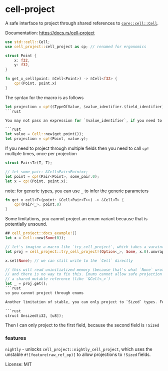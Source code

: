 # cell-project

A safe interface to project through shared references to [`core::cell::Cell`](https://!doc.rust-lang.org/core/cell/struct.Cell.html).

Documentation:
https://docs.rs/cell-project

```rust
use std::cell::Cell;
use cell_project::cell_project as cp; // renamed for ergonomics

struct Point {
    x: f32,
    y: f32,
}

fn get_x_cell(point: &Cell<Point>) -> &Cell<f32> {
    cp!(Point, point.x)
}
```

The syntax for the macro is as follows

```rust compile_fail
let projection = cp!($TypeOfValue, $value_identifier.$field_identifier);
```rust

You may not pass an expression for `$value_identifier`, if you need to then you should do.

```rust
let value = Cell::new(get_point());
let projection = cp!(Point, value.y);
```

If you need to project through multiple fields then you need to call `cp!` multiple times, once per projection

```rust
struct Pair<T>(T, T);

// let some_pair: &Cell<Pair<Point>>;
let point = cp!(Pair<Point>, some_pair.0);
let x = cp!(Point, point.x);
```

note: for generic types, you can use `_` to infer the generic parameters

```rust
fn get_x_cell<T>(point: &Cell<Pair<T>>) -> &Cell<T> {
    cp!(Pair<_>, point.0)
}
```

Some limitations, you cannot project an enum variant because that is potentially unsound.

```rust compile_fail
## cell_project::docs_example!{}
let x = Cell::new(Some(0));

// let's imagine a macro like `try_cell_project`, which takes a varaint as well as a type
let proj = cell_project::try_cell_project!(Option<_>, Some, x.0).unwrap();

x.set(None); // we can still write to the `Cell` directly

// this will read uninitialized memory (because that's what `None` wrote in)
// and there is no way to fix this. Enums cannot allow safe projection through
// a shared mutable reference (like `&Cell<_>`)
let _ = proj.get();
```rust
so you cannot project through enums

Another limitation of stable, you can only project to `Sized` types. For example, if I have a type

```rust
struct Unsized(i32, [u8]);
```
Then I can only project to the first field, because the second field is `!Sized`

### features

`nightly` - unlocks `cell_project::nightly_cell_project`, which uses the unstable `#![feature(raw_ref_op)]` to
allow projections to `!Sized` fields.

License: MIT
